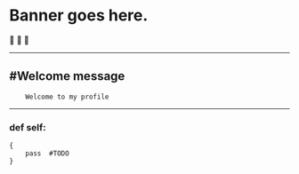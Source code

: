 # Banner goes here.
🏃 🏃 🏃

---

## #Welcome message

        Welcome to my profile

---
### def self:
    {
        pass  #TODO
    }
    
    








<!--
**christopherfick/christopherfick** is a ✨ _special_ ✨ repository because its `README.md` (this file) appears on your GitHub profile.

Here are some ideas to get you started:

- 🔭 I’m currently working on ...
- 🌱 I’m currently learning ...
- 👯 I’m looking to collaborate on ...
- 🤔 I’m looking for help with ...
- 💬 Ask me about ...
- 📫 How to reach me: ...
- 😄 Pronouns: ...
- ⚡ Fun fact: ...
-->
